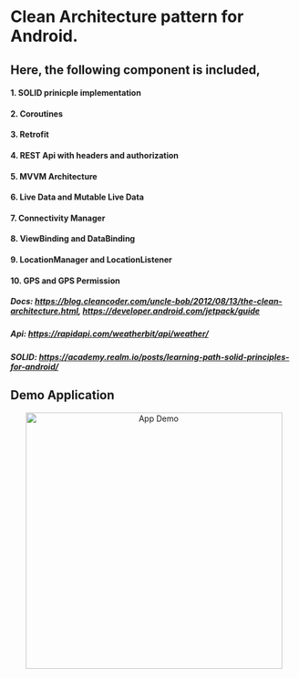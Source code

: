 # Clean Architecture pattern for Android.
## Here, the following component is included,
#### 1. SOLID prinicple implementation
#### 2. Coroutines
#### 3. Retrofit
#### 4. REST Api with headers and authorization
#### 5. MVVM Architecture
#### 6. Live Data and Mutable Live Data
#### 7. Connectivity Manager
#### 8. ViewBinding and DataBinding
#### 9. LocationManager and LocationListener
#### 10. GPS and GPS Permission

##### Docs: https://blog.cleancoder.com/uncle-bob/2012/08/13/the-clean-architecture.html, https://developer.android.com/jetpack/guide
##### Api: https://rapidapi.com/weatherbit/api/weather/
##### SOLID: https://academy.realm.io/posts/learning-path-solid-principles-for-android/
## Demo Application

<p align="center">
<img src="https://github.com/FakhrulASA/weatherLy-Clean-Architecture/blob/main/ab.jpg" width="450" title="App Demo">
</p>
